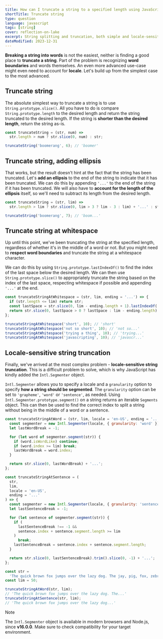 ```yaml
---
title: How can I truncate a string to a specified length using JavaScript?
shortTitle: Truncate string
type: question
language: javascript
tags: [string]
cover: reflection-on-lake
excerpt: String splitting and truncation, both simple and locale-sensitive are possible in JavaScript. Learn how in this guide.
dateModified: 2023-12-31
---
```


**Breaking a string into words** is not the easiest, neither is finding a good place to **truncate a string**. Part of the problem is recognizing **word boundaries** and words themselves. An even more advanced use-case might even need to account for **locale**. Let's build up from the simplest case to the most advanced.

## Truncate string

The absolute simplest way to truncate a string is to use `String.prototype.slice()`. All you have to do is compare `String.prototype.length` to the desired length and return the string truncated to the desired length. If the string is **shorter than the desired length**, return the string as-is.

```js
const truncateString = (str, num) =>
  str.length > num ? str.slice(0, num) : str;

truncateString('boomerang', 6); // 'boomer'
```

## Truncate string, adding ellipsis

That works, but the result doesn't hint at the fact that the string has been truncated. Let's **add an ellipsis** to the end of the string to indicate that it has been truncated. We can do this by appending `'...'` to the end of the string if it has been truncated. We will also have to **account for the length of the ellipsis** itself, so we'll need to subtract its length from the desired length.

```js
const truncateString = (str, lim) =>
  str.length > lim ? str.slice(0, lim > 3 ? lim - 3 : lim) + '...' : str;

truncateString('boomerang', 7); // 'boom...'
```

## Truncate string at whitespace

Up until this point, we've been truncating the string at the specified length, regardless of whether it's in the middle of a word or not. But you might need to **respect word boundaries** and truncate the string at a whitespace character.

We can do this by using `String.prototype.lastIndexOf()` to find the index of the last space below the desired length. We can then use `String.prototype.slice()` to appropriately truncate the string based on the index of the last space, respecting whitespace if possible and appending `'...'` at the end.

```js
const truncateStringAtWhitespace = (str, lim, ending = '...') => {
  if (str.length <= lim) return str;
  const lastSpace = str.slice(0, lim - ending.length + 1).lastIndexOf(' ');
  return str.slice(0, lastSpace > 0 ? lastSpace : lim - ending.length) + ending;
};

truncateStringAtWhitespace('short', 10); // 'short'
truncateStringAtWhitespace('not so short', 10); // 'not so...'
truncateStringAtWhitespace('trying a thing', 10); // 'trying...'
truncateStringAtWhitespace('javascripting', 10); // 'javascr...'
```

## Locale-sensitive string truncation

Finally, we've arrived at the most complex problem - **locale-sensitive string truncation**. This is a difficult problem to solve, which is why JavaScript has kindly added the `Intl.Segmenter` object.

`Intl.Segmenter` allows you to specify a locale and a `granularity` option to specify **how a string should be segmented**. The `granularity` option can be set to `'grapheme'`, `'word'` or `'sentence'`, as needed. Using `Intl.Segmenter.prototype.segment()` on a string returns an iterable `Segments` object. This can then be used to find the correct index to split a string without being in the middle of a word or a sentence.

```js
const truncateStringAtWord = (str, lim, locale = 'en-US', ending = '...') => {
  const segmenter = new Intl.Segmenter(locale, { granularity: 'word' });
  let lastWordBreak = -1;

  for (let word of segmenter.segment(str)) {
    if (word.isWordLike) continue;
    if (word.index >= lim) break;
    lastWordBreak = word.index;
  }

  return str.slice(0, lastWordBreak) + '...';
};

const truncateStringAtSentence = (
  str,
  lim,
  locale = 'en-US',
  ending = '...'
) => {
  const segmenter = new Intl.Segmenter(locale, { granularity: 'sentence' });
  let lastSentenceBreak = -1;

  for (let sentence of segmenter.segment(str)) {
    if (
      lastSentenceBreak !== -1 &&
      sentence.index + sentence.segment.length >= lim
    )
      break;
    lastSentenceBreak = sentence.index + sentence.segment.length;
  }

  return str.slice(0, lastSentenceBreak).trim().slice(0, -1) + '...';
};

const str =
  'The quick brown fox jumps over the lazy dog. The jay, pig, fox, zebra and my wolves quack!';
const lim = 50;

truncateStringAtWord(str, lim);
// 'The quick brown fox jumps over the lazy dog. The...'
truncateStringAtSentence(str, lim);
// 'The quick brown fox jumps over the lazy dog...'
```

> [!NOTE]
>
> The `Intl.Segmenter` object is available in modern browsers and Node.js, since **v16.0.0**. Make sure to check compatibility for your target environment.

